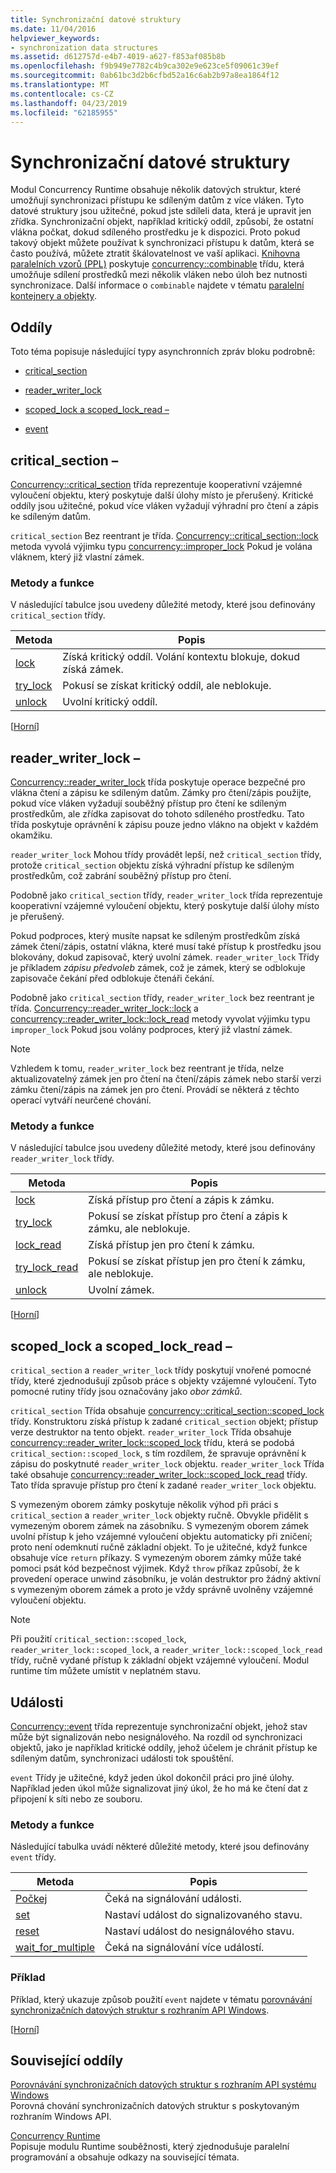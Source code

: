 ```yaml
---
title: Synchronizační datové struktury
ms.date: 11/04/2016
helpviewer_keywords:
- synchronization data structures
ms.assetid: d612757d-e4b7-4019-a627-f853af085b8b
ms.openlocfilehash: f9b949e7782c4b9ca302e9e623ce5f09061c39ef
ms.sourcegitcommit: 0ab61bc3d2b6cfbd52a16c6ab2b97a8ea1864f12
ms.translationtype: MT
ms.contentlocale: cs-CZ
ms.lasthandoff: 04/23/2019
ms.locfileid: "62185955"
---
```

# <a name="synchronization-data-structures"></a>Synchronizační datové struktury

Modul Concurrency Runtime obsahuje několik datových struktur, které umožňují synchronizaci přístupu ke sdíleným datům z více vláken. Tyto datové struktury jsou užitečné, pokud jste sdíleli data, která je upravit jen zřídka. Synchronizační objekt, například kritický oddíl, způsobí, že ostatní vlákna počkat, dokud sdíleného prostředku je k dispozici. Proto pokud takový objekt můžete používat k synchronizaci přístupu k datům, která se často používá, můžete ztratit škálovatelnost ve vaší aplikaci. [Knihovna paralelních vzorů (PPL)](../../parallel/concrt/parallel-patterns-library-ppl.md) poskytuje [concurrency::combinable](../../parallel/concrt/reference/combinable-class.md) třídu, která umožňuje sdílení prostředků mezi několik vláken nebo úloh bez nutnosti synchronizace. Další informace o `combinable` najdete v tématu [paralelní kontejnery a objekty](../../parallel/concrt/parallel-containers-and-objects.md).

##  <a name="top"></a> Oddíly

Toto téma popisuje následující typy asynchronních zpráv bloku podrobně:

- [critical_section](#critical_section)

- [reader_writer_lock](#reader_writer_lock)

- [scoped_lock a scoped_lock_read –](#scoped_lock)

- [event](#event)

##  <a name="critical_section"></a> critical_section –

[Concurrency::critical_section](../../parallel/concrt/reference/critical-section-class.md) třída reprezentuje kooperativní vzájemné vyloučení objektu, který poskytuje další úlohy místo je přerušený. Kritické oddíly jsou užitečné, pokud více vláken vyžadují výhradní pro čtení a zápis ke sdíleným datům.

`critical_section` Bez reentrant je třída. [Concurrency::critical_section::lock](reference/critical-section-class.md#lock) metoda vyvolá výjimku typu [concurrency::improper_lock](../../parallel/concrt/reference/improper-lock-class.md) Pokud je volána vláknem, který již vlastní zámek.

### <a name="methods-and-features"></a>Metody a funkce

V následující tabulce jsou uvedeny důležité metody, které jsou definovány `critical_section` třídy.

|Metoda|Popis|
|------------|-----------------|
|[lock](reference/critical-section-class.md#lock)|Získá kritický oddíl. Volání kontextu blokuje, dokud získá zámek.|
|[try_lock](reference/critical-section-class.md#try_lock)|Pokusí se získat kritický oddíl, ale neblokuje.|
|[unlock](reference/critical-section-class.md#unlock)|Uvolní kritický oddíl.|

[[Horní](#top)]

##  <a name="reader_writer_lock"></a> reader_writer_lock –

[Concurrency::reader_writer_lock](../../parallel/concrt/reference/reader-writer-lock-class.md) třída poskytuje operace bezpečné pro vlákna čtení a zápisu ke sdíleným datům. Zámky pro čtení/zápis použijte, pokud více vláken vyžadují souběžný přístup pro čtení ke sdíleným prostředkům, ale zřídka zapisovat do tohoto sdíleného prostředku. Tato třída poskytuje oprávnění k zápisu pouze jedno vlákno na objekt v každém okamžiku.

`reader_writer_lock` Mohou třídy provádět lepší, než `critical_section` třídy, protože `critical_section` objektu získá výhradní přístup ke sdíleným prostředkům, což zabrání souběžný přístup pro čtení.

Podobně jako `critical_section` třídy, `reader_writer_lock` třída reprezentuje kooperativní vzájemné vyloučení objektu, který poskytuje další úlohy místo je přerušený.

Pokud podproces, který musíte napsat ke sdíleným prostředkům získá zámek čtení/zápis, ostatní vlákna, které musí také přístup k prostředku jsou blokovány, dokud zapisovač, který uvolní zámek. `reader_writer_lock` Třídy je příkladem *zápisu předvoleb* zámek, což je zámek, který se odblokuje zapisovače čekání před odblokuje čtenáři čekání.

Podobně jako `critical_section` třídy, `reader_writer_lock` bez reentrant je třída. [Concurrency::reader_writer_lock::lock](reference/reader-writer-lock-class.md#lock) a [concurrency::reader_writer_lock::lock_read](reference/reader-writer-lock-class.md#lock_read) metody vyvolat výjimku typu `improper_lock` Pokud jsou volány podproces, který již vlastní zámek.

> [!NOTE]
>  Vzhledem k tomu, `reader_writer_lock` bez reentrant je třída, nelze aktualizovatelný zámek jen pro čtení na čtení/zápis zámek nebo starší verzi zámku čtení/zápis na zámek jen pro čtení. Provádí se některá z těchto operací vytváří neurčené chování.

### <a name="methods-and-features"></a>Metody a funkce

V následující tabulce jsou uvedeny důležité metody, které jsou definovány `reader_writer_lock` třídy.

|Metoda|Popis|
|------------|-----------------|
|[lock](reference/reader-writer-lock-class.md#lock)|Získá přístup pro čtení a zápis k zámku.|
|[try_lock](reference/reader-writer-lock-class.md#try_lock)|Pokusí se získat přístup pro čtení a zápis k zámku, ale neblokuje.|
|[lock_read](reference/reader-writer-lock-class.md#lock_read)|Získá přístup jen pro čtení k zámku.|
|[try_lock_read](reference/reader-writer-lock-class.md#try_lock_read)|Pokusí se získat přístup jen pro čtení k zámku, ale neblokuje.|
|[unlock](reference/reader-writer-lock-class.md#unlock)|Uvolní zámek.|

[[Horní](#top)]

##  <a name="scoped_lock"></a> scoped_lock a scoped_lock_read –

`critical_section` a `reader_writer_lock` třídy poskytují vnořené pomocné třídy, které zjednodušují způsob práce s objekty vzájemné vyloučení. Tyto pomocné rutiny třídy jsou označovány jako *obor zámků*.

`critical_section` Třída obsahuje [concurrency::critical_section::scoped_lock](reference/critical-section-class.md#critical_section__scoped_lock_class) třídy. Konstruktoru získá přístup k zadané `critical_section` objekt; přístup verze destruktor na tento objekt. `reader_writer_lock` Třída obsahuje [concurrency::reader_writer_lock::scoped_lock](reference/reader-writer-lock-class.md#scoped_lock_class) třídu, která se podobá `critical_section::scoped_lock`, s tím rozdílem, že spravuje oprávnění k zápisu do poskytnuté `reader_writer_lock` objektu. `reader_writer_lock` Třída také obsahuje [concurrency::reader_writer_lock::scoped_lock_read](reference/reader-writer-lock-class.md#scoped_lock_read_class) třídy. Tato třída spravuje přístup pro čtení k zadané `reader_writer_lock` objektu.

S vymezeným oborem zámky poskytuje několik výhod při práci s `critical_section` a `reader_writer_lock` objekty ručně. Obvykle přidělit s vymezeným oborem zámek na zásobníku. S vymezeným oborem zámek uvolní přístup k jeho vzájemné vyloučení objektu automaticky při zničení; proto není odemknutí ručně základní objekt. To je užitečné, když funkce obsahuje více `return` příkazy. S vymezeným oborem zámky může také pomoci psát kód bezpečnost výjimek. Když `throw` příkaz způsobí, že k provedení operace unwind zásobníku, je volán destruktor pro žádný aktivní s vymezeným oborem zámek a proto je vždy správně uvolněny vzájemné vyloučení objektu.

> [!NOTE]
>  Při použití `critical_section::scoped_lock`, `reader_writer_lock::scoped_lock`, a `reader_writer_lock::scoped_lock_read` třídy, ručně vydané přístup k základní objekt vzájemné vyloučení. Modul runtime tím můžete umístit v neplatném stavu.

##  <a name="event"></a> Události

[Concurrency::event](../../parallel/concrt/reference/event-class.md) třída reprezentuje synchronizační objekt, jehož stav může být signalizován nebo nesignálového. Na rozdíl od synchronizaci objektů, jako je například kritické oddíly, jehož účelem je chránit přístup ke sdíleným datům, synchronizaci události tok spouštění.

`event` Třídy je užitečné, když jeden úkol dokončil práci pro jiné úlohy. Například jeden úkol může signalizovat jiný úkol, že ho má ke čtení dat z připojení k síti nebo ze souboru.

### <a name="methods-and-features"></a>Metody a funkce

Následující tabulka uvádí některé důležité metody, které jsou definovány `event` třídy.

|Metoda|Popis|
|------------|-----------------|
|[Počkej](reference/event-class.md#wait)|Čeká na signálování události.|
|[set](reference/event-class.md#set)|Nastaví událost do signalizovaného stavu.|
|[reset](reference/event-class.md#reset)|Nastaví událost do nesignálového stavu.|
|[wait_for_multiple](reference/event-class.md#wait_for_multiple)|Čeká na signálování více událostí.|

### <a name="example"></a>Příklad

Příklad, který ukazuje způsob použití `event` najdete v tématu [porovnávání synchronizačních datových struktur s rozhraním API Windows](../../parallel/concrt/comparing-synchronization-data-structures-to-the-windows-api.md).

[[Horní](#top)]

## <a name="related-sections"></a>Související oddíly

[Porovnávání synchronizačních datových struktur s rozhraním API systému Windows](../../parallel/concrt/comparing-synchronization-data-structures-to-the-windows-api.md)<br/>
Porovná chování synchronizačních datových struktur s poskytovaným rozhraním Windows API.

[Concurrency Runtime](../../parallel/concrt/concurrency-runtime.md)<br/>
Popisuje modulu Runtime souběžnosti, který zjednodušuje paralelní programování a obsahuje odkazy na související témata.
